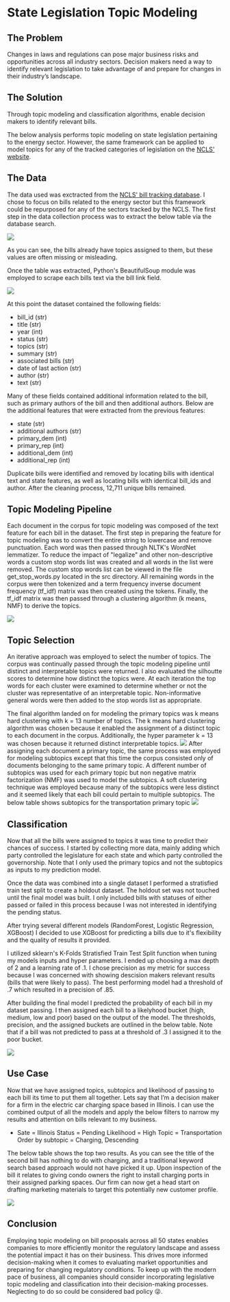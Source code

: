 # State Legislation Topic Modeling 


## The Problem 
Changes in laws and regulations can pose major business risks and opportunities across all industry sectors. 
Decision makers need a way to identify relevant legislation to take advantage of and prepare for changes in their industry’s landscape.

## The Solution
Through topic modeling and classification algorithms, enable decision makers to identify relevant bills.


The below analysis performs topic modeling on state legislation pertaining to the energy sector. However, the same framework can be applied to model topics for any of the tracked categories of legislation on the [NCLS' website](https://www.ncsl.org/research/telecommunications-and-information-technology/ncsl-50-state-searchable-bill-tracking-databases.aspx). 

## The Data 


The data used was exctracted from the [NCLS' bill tracking database](https://www.ncsl.org/research/telecommunications-and-information-technology/ncsl-50-state-searchable-bill-tracking-databases.aspx). I chose to focus on bills related to the energy sector but this framework could be repurposed for any of the sectors tracked by the NCLS. The first step in the data collection process was to extract the below table via the database search. 

![](images/base_table.png)

As you can see, the bills already have topics assigned to them, but these values are often missing or misleading.

Once the table was extracted, Python's BeautifulSoup module was employed to scrape each bills text via the bill link field. 

![](images/html_demo.png)

At this point the dataset contained the following fields: 
-   bill_id (str)
-   title   (str)
-   year    (int)
-   status  (str)
-   topics  (str)
-   summary (str)
-   associated bills (str)
-   date of last action (str)
-   author  (str)
-   text    (str)

Many of these fields contained additional information related to the bill, such as primary authors of the bill and then additional authors. Below are the additional features that were extracted from the previous features:
-   state   (str)
-   additional authors (str)
-   primary_dem (int)
-   primary_rep (int)
-   additional_dem (int)
-   additional_rep  (int)

Duplicate bills were identified and removed by locating bills with identical text and state features, as well as locating bills with identical bill_ids and author. After the cleaning process, 12,711 unique bills remained. 



## Topic Modeling Pipeline 

Each document in the corpus for topic modeling was composed of the text feature for each bill in the dataset. The first step in preparing the feature for topic modeling was to convert the entire string to lowercase and remove punctuation. Each word was then passed through NLTK's WordNet lemmatizer. To reduce the impact of "legalize" and other non-descriptive words a custom stop words list was created and all words in the list were removed. The custom stop words list can be viewed in the file get_stop_words.py located in the src directory. All remaining words in the corpus were then tokenized and a term frequency inverse document frequency (tf_idf) matrix was then created using the tokens. Finally, the tf_idf matrix was then passed through a clustering algorithm (k means, NMF) to derive the topics. 

![](images/flow_diagram.png) 

## Topic Selection

An iterative approach was employed to select the number of topics. The corpus was continually passed through the topic modeling pipeline until distinct and interpretable topics were returned. I also evaluated the silhoutte scores to determine how distinct the topics were. At each iteration the top words for each cluster were examined to determine whether or not the cluster was representative of an interpretable topic. Non-informative general words were then added to the stop words list as appropriate. 

The final algorithm landed on for modeling the primary topics was k means hard clustering with k = 13 number of topics. The k means hard clustering algorithm was chosen because it enabled the assignment of a distinct topic to each document in the corpus. Additionally, the hyper parameter k = 13 was chosen because it returned distinct interpretable topics. 
![](images/ten_clusters.png)
After assigning each document a primary topic, the same process was employed for modeling subtopics except that this time the corpus consisted only of documents belonging to the same primary topic. A different number of subtopics was used for each primary topic but non negative matrix factorization (NMF) was used to model the subtopics. A soft clustering technique was employed because many of the subtopics were less distinct and it seemed likely that each bill could pertain to multiple subtopics. The below table shows subtopics for the transportation primary topic
![](images/transportation_subtopics.png)

## Classification   

Now that all the bills were assigned to topics it was time to predict their chances of success. I started by collecting more data, mainly adding which party controlled the legislature for each state and which party controlled the governorship. Note that I only used the primary topics and not the subtopics as inputs to my prediction model. 

Once the data was combined into a single dataset I performed a stratisfied train test split to create a holdout dataset. The holdout set was not touched until the final model was built. I only included bills with statuses of either passed or failed in this process because I was not interested in identifying the pending status.  

After trying several different models (RandomForest, Logistic Regression, XGBoost) I decided to use XGBoost for predicting a bills due to it's flexibility and the quality of results it provided. 

I utilized sklearn's K-Folds Stratisfied Train Test Split function when tuning my models inputs and hyper parameters. I ended up choosing a max depth of 2 and a learning rate of .1. I chose precision as my metric for success because I was concerned with showing descision makers relevant results (bills that were likely to pass). The best performing model had a threshold of .7 which resulted in a precision of .85. 

After building the final model I predicted the probability of each bill in my dataset passing. I then assigned each bill to a likelyhood bucket (high, medium, low and poor) based on the output of the model. The thresholds, precision, and the assigned buckets are outlined in the below table. Note that if a bill was not predicted to pass at a threshold of .3 I assigned it to the poor bucket. 

![](images/threshold.png)


## Use Case 

Now that we have assigned topics, subtopics and likelihood of passing to each bill its time to put them all together. Lets say that I’m a decision maker for a firm in the electric car charging space based in Illinois. I can use the combined output of all the models and apply the below filters to narrow my results and attention on bills relevant to my business.

-   Sate = Illinois
    Status = Pending
    Likelihood = High
    Topic = Transportation
    Order by subtopic = Charging, Descending 

The below table shows the top two results. As you can see the title of the second bill has nothing to do with charging, and a traditional keyword search based approach would not have picked it up. Upon inspection of the bill it relates to giving condo  owners the right to install charging ports in their assigned parking spaces. Our firm can now get a head start on drafting marketing materials to target this potentially new customer profile. 

![](images/results.png)

## Conclusion 


Employing topic modeling on bill proposals across all 50 states enables companies to more efficiently monitor the regulatory landscape and assess the potential impact it has on their business. This drives more informed decision-making when it comes to evaluating market opportunities and preparing for changing regulatory conditions. To keep up with the modern pace of business, all companies should consider incorporating legislative topic modeling and classification into their decision-making processes. Neglecting to do so could be considered bad policy :stuck_out_tongue_winking_eye:.
